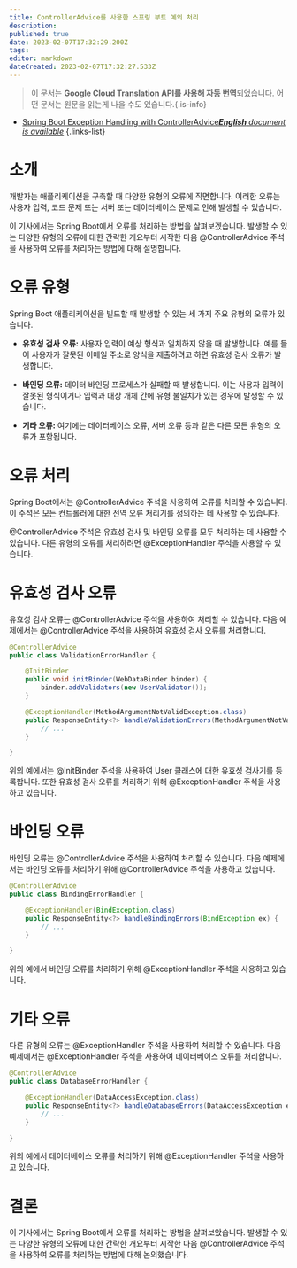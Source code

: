 ```yaml
---
title: ControllerAdvice를 사용한 스프링 부트 예외 처리
description: 
published: true
date: 2023-02-07T17:32:29.200Z
tags: 
editor: markdown
dateCreated: 2023-02-07T17:32:27.533Z
---
```


> 이 문서는 **Google Cloud Translation API를 사용해 자동 번역**되었습니다.
어떤 문서는 원문을 읽는게 나을 수도 있습니다.{.is-info}



- [Spring Boot Exception Handling with ControllerAdvice***English** document is available*](/en/Knowledge-base/Spring-Boot/spring-boot-exception-handling-with-controlleradvice)
{.links-list}



# 소개

개발자는 애플리케이션을 구축할 때 다양한 유형의 오류에 직면합니다. 이러한 오류는 사용자 입력, 코드 문제 또는 서버 또는 데이터베이스 문제로 인해 발생할 수 있습니다.

이 기사에서는 Spring Boot에서 오류를 처리하는 방법을 살펴보겠습니다. 발생할 수 있는 다양한 유형의 오류에 대한 간략한 개요부터 시작한 다음 @ControllerAdvice 주석을 사용하여 오류를 처리하는 방법에 대해 설명합니다.

# 오류 유형

Spring Boot 애플리케이션을 빌드할 때 발생할 수 있는 세 가지 주요 유형의 오류가 있습니다.

* **유효성 검사 오류:** 사용자 입력이 예상 형식과 일치하지 않을 때 발생합니다. 예를 들어 사용자가 잘못된 이메일 주소로 양식을 제출하려고 하면 유효성 검사 오류가 발생합니다.

* **바인딩 오류:** 데이터 바인딩 프로세스가 실패할 때 발생합니다. 이는 사용자 입력이 잘못된 형식이거나 입력과 대상 개체 간에 유형 불일치가 있는 경우에 발생할 수 있습니다.

* **기타 오류:** 여기에는 데이터베이스 오류, 서버 오류 등과 같은 다른 모든 유형의 오류가 포함됩니다.

# 오류 처리

Spring Boot에서는 @ControllerAdvice 주석을 사용하여 오류를 처리할 수 있습니다. 이 주석은 모든 컨트롤러에 대한 전역 오류 처리기를 정의하는 데 사용할 수 있습니다.

@ControllerAdvice 주석은 유효성 검사 및 바인딩 오류를 모두 처리하는 데 사용할 수 있습니다. 다른 유형의 오류를 처리하려면 @ExceptionHandler 주석을 사용할 수 있습니다.

# 유효성 검사 오류

유효성 검사 오류는 @ControllerAdvice 주석을 사용하여 처리할 수 있습니다. 다음 예제에서는 @ControllerAdvice 주석을 사용하여 유효성 검사 오류를 처리합니다.

```java
@ControllerAdvice
public class ValidationErrorHandler {

    @InitBinder
    public void initBinder(WebDataBinder binder) {
        binder.addValidators(new UserValidator());
    }

    @ExceptionHandler(MethodArgumentNotValidException.class)
    public ResponseEntity<?> handleValidationErrors(MethodArgumentNotValidException ex) {
        // ...
    }

}
```

위의 예에서는 @InitBinder 주석을 사용하여 User 클래스에 대한 유효성 검사기를 등록합니다. 또한 유효성 검사 오류를 처리하기 위해 @ExceptionHandler 주석을 사용하고 있습니다.

# 바인딩 오류

바인딩 오류는 @ControllerAdvice 주석을 사용하여 처리할 수 있습니다. 다음 예제에서는 바인딩 오류를 처리하기 위해 @ControllerAdvice 주석을 사용하고 있습니다.

```java
@ControllerAdvice
public class BindingErrorHandler {

    @ExceptionHandler(BindException.class)
    public ResponseEntity<?> handleBindingErrors(BindException ex) {
        // ...
    }

}
```

위의 예에서 바인딩 오류를 처리하기 위해 @ExceptionHandler 주석을 사용하고 있습니다.

# 기타 오류

다른 유형의 오류는 @ExceptionHandler 주석을 사용하여 처리할 수 있습니다. 다음 예제에서는 @ExceptionHandler 주석을 사용하여 데이터베이스 오류를 처리합니다.

```java
@ControllerAdvice
public class DatabaseErrorHandler {

    @ExceptionHandler(DataAccessException.class)
    public ResponseEntity<?> handleDatabaseErrors(DataAccessException ex) {
        // ...
    }

}
```

위의 예에서 데이터베이스 오류를 처리하기 위해 @ExceptionHandler 주석을 사용하고 있습니다.

# 결론

이 기사에서는 Spring Boot에서 오류를 처리하는 방법을 살펴보았습니다. 발생할 수 있는 다양한 유형의 오류에 대한 간략한 개요부터 시작한 다음 @ControllerAdvice 주석을 사용하여 오류를 처리하는 방법에 대해 논의했습니다.